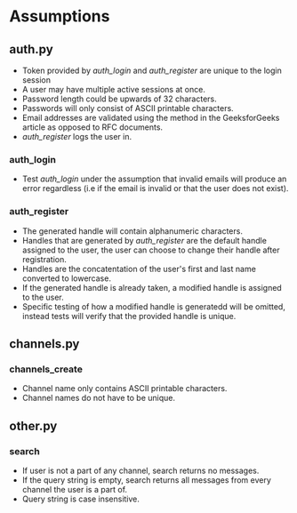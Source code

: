 # Assumptions

## auth.py
* Token provided by *auth_login* and *auth_register* are unique to the login session
* A user may have multiple active sessions at once.
* Password length could be upwards of 32 characters.
* Passwords will only consist of ASCII printable characters.
* Email addresses are validated using the method in the GeeksforGeeks article as opposed to RFC documents.
* *auth_register* logs the user in.

### auth_login
* Test *auth_login* under the assumption that invalid emails will produce an error regardless (i.e if the email is invalid or that the user does not exist).

### auth_register
* The generated handle will contain alphanumeric characters.
* Handles that are generated by *auth_register* are the default handle assigned to the user, the user can choose to change their handle after registration.
* Handles are the concatentation of the user's first and last name converted to lowercase.
* If the generated handle is already taken, a modified handle is assigned to the user.
* Specific testing of how a modified handle is generatedd will be omitted, instead tests will verify that the provided handle is unique.

## channels.py
### channels_create
* Channel name only contains ASCII printable characters.
* Channel names do not have to be unique.

## other.py
### search
* If user is not a part of any channel, search returns no messages.
* If the query string is empty, search returns all messages from every channel the user is a part of.
* Query string is case insensitive.
